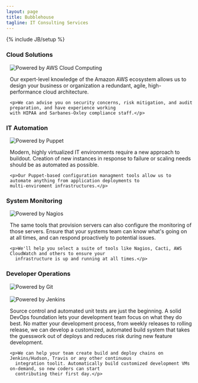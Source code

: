 ```yaml
---
layout: page
title: Bubblehouse
tagline: IT Consulting Services
---
```

{% include JB/setup %}

<div class="marketing-copy">

<h3>Cloud Solutions</h3>

<div class="row" style="margin-left: 10px">
  <div class="span2">
    <img class="offering-logo" src="{{ ASSET_PATH }}images/aws-logo.png" alt="Powered by AWS Cloud Computing">
  </div>

  <div class="span10">
    <p>Our expert-level knowledge of the Amazon AWS ecosystem allows us to design your business or organization
    a redundant, agile, high-performance cloud architecture.</p>

    <p>We can advise you on security concerns, risk mitigation, and audit preparation, and have experience working
    with HIPAA and Sarbanes-Oxley compliance staff.</p>
  </div>
</div>
    
<h3>IT Automation</h3>

<div class="row" style="margin-left: 10px">
  <div class="span2">
    <img class="offering-logo" src="{{ ASSET_PATH }}images/puppetlabs-logo.png" alt="Powered by Puppet">
  </div>

  <div class="span10">
    <p>Modern, highly virtualized IT environments require a new approach to buildout. Creation of new instances in
    response to failure or scaling needs should be as automated as possible.</p>

    <p>Our Puppet-based configuration managment tools allow us to automate anything from application deployments to
    multi-enviroment infrastructures.</p>
  </div>
</div>

<h3>System Monitoring</h3>

<div class="row" style="margin-left: 10px">
  <div class="span2">
    <img class="offering-logo" src="{{ ASSET_PATH }}images/nagios-logo.png" alt="Powered by Nagios">
  </div>

  <div class="span10">
    <p>The same tools that provision servers can also configure the monitoring of those servers. Ensure that your 
      systems team can know what's going on at all times, and can respond proactively to potential issues.</p>

    <p>We'll help you select a suite of tools like Nagios, Cacti, AWS CloudWatch and others to ensure your
      infrastructure is up and running at all times.</p>
  </div>
</div>

<h3>Developer Operations</h3>

<div class="row" style="margin-left: 10px">
  <div class="span2">
    <img class="offering-logo" src="{{ ASSET_PATH }}images/git-logo.png" alt="Powered by Git"><br><br>
    <img class="offering-logo" src="{{ ASSET_PATH }}images/jenkins-logo.png" alt="Powered by Jenkins">
  </div>

  <div class="span10">
    <p>Source control and automated unit tests are just the beginning. A solid DevOps foundation lets your 
      development team focus on what they do best. No matter your development process, from weekly releases to
      rolling release, we can develop a customized, automated build system that takes the guesswork out of
      deploys and reduces risk during new feature development.</p>

    <p>We can help your team create build and deploy chains on Jenkins/Hudson, Travis or any other continuous
      integration toolit. Automatically build customized development VMs on-demand, so new coders can start
      contributing their first day.</p>
  </div>
</div>

</div>

